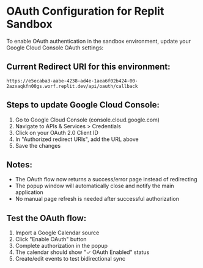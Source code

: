 # OAuth Configuration for Replit Sandbox

To enable OAuth authentication in the sandbox environment, update your Google Cloud Console OAuth settings:

## Current Redirect URI for this environment:
```
https://e5ecaba3-aabe-4238-ad4e-1aea6f02b424-00-2azxaqkfn00gs.worf.replit.dev/api/oauth/callback
```

## Steps to update Google Cloud Console:

1. Go to Google Cloud Console (console.cloud.google.com)
2. Navigate to APIs & Services > Credentials
3. Click on your OAuth 2.0 Client ID
4. In "Authorized redirect URIs", add the URL above
5. Save the changes

## Notes:
- The OAuth flow now returns a success/error page instead of redirecting
- The popup window will automatically close and notify the main application
- No manual page refresh is needed after successful authorization

## Test the OAuth flow:
1. Import a Google Calendar source
2. Click "Enable OAuth" button  
3. Complete authorization in the popup
4. The calendar should show "✓ OAuth Enabled" status
5. Create/edit events to test bidirectional sync
